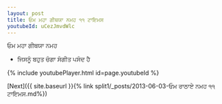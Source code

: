 ```yaml
---
layout: post
title: ਓਮ ਮਹਾ ਗੀਥਯਾ ਨਮਹ ੧੧ ਟਾਇਮਸ
youtubeId: uCezJmvdWlc
---
```

 
 
 ਓਮ ਮਹਾ ਗੀਥਯਾ ਨਮਹ  
 
 -  ਜਿਸਨੂੰ ਬਹੁਤ ਚੰਗਾ ਸੰਗੀਤ ਪਸੰਦ ਹੈ 
 
  
 
  
 
 
 
 
 
 


{% include youtubePlayer.html id=page.youtubeId %}
 
[Next]({{ site.baseurl }}{% link  split1/_posts/2013-06-03-ਓਮ ਰਾਠਾਏ ਨਮਹ ੧੧ ਟਾਇਮਸ.md%})
 
